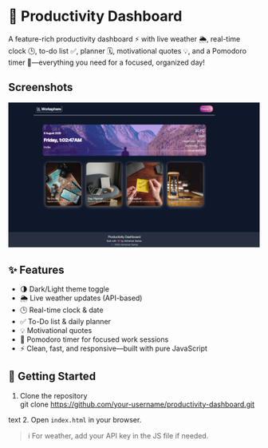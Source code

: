 # 🚀 Productivity Dashboard

A feature-rich productivity dashboard ⚡️ with live weather 🌦️, real-time clock 🕒, to-do list ✅, planner 🗓️, motivational quotes 💡, and a Pomodoro timer 🍅—everything you need for a focused, organized day!

## Screenshots

![Dashboard Screenshot](img/ss.png)


## ✨ Features
- 🌗 Dark/Light theme toggle
- 🌦️ Live weather updates (API-based)
- 🕒 Real-time clock & date
- ✅ To-Do list & daily planner
- 💡 Motivational quotes
- 🍅 Pomodoro timer for focused work sessions
- ⚡️ Clean, fast, and responsive—built with pure JavaScript

## 🚀 Getting Started

1. Clone the repository  
git clone https://github.com/your-username/productivity-dashboard.git

text
2. Open `index.html` in your browser.

> ℹ️ For weather, add your API key in the JS file if needed.
